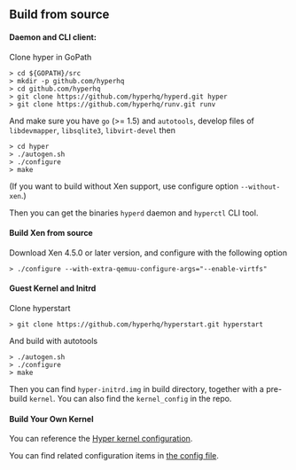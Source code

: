 ## Build from source

#### Daemon and CLI client:

Clone hyper in GoPath

    > cd ${GOPATH}/src
    > mkdir -p github.com/hyperhq
    > cd github.com/hyperhq
    > git clone https://github.com/hyperhq/hyperd.git hyper
    > git clone https://github.com/hyperhq/runv.git runv

And make sure you have `go` (>= 1.5) and `autotools`, develop files of
`libdevmapper`, `libsqlite3`, `libvirt-devel` then

    > cd hyper
    > ./autogen.sh
    > ./configure
    > make

(If you want to build without Xen support, use configure option `--without-xen`.)

Then you can get the binaries `hyperd` daemon and `hyperctl` CLI tool.

#### Build Xen from source

Download Xen 4.5.0 or later version, and configure with the following option

    > ./configure --with-extra-qemuu-configure-args="--enable-virtfs"

#### Guest Kernel and Initrd

Clone hyperstart

    > git clone https://github.com/hyperhq/hyperstart.git hyperstart

And build with autotools

    > ./autogen.sh
    > ./configure
    > make

Then you can find `hyper-initrd.img` in build directory, together with a pre-build `kernel`. You can also find the `kernel_config` in the repo.

#### Build Your Own Kernel

You can reference the [Hyper kernel configuration](https://github.com/hyperhq/hyperstart/blob/master/build/kernel_config).

You can find related configuration items in [the config file](../reference/configuration.html).

